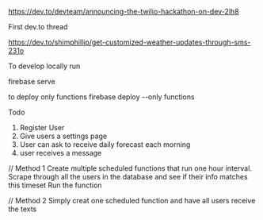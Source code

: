 <!-- Official challenge page -->

https://dev.to/devteam/announcing-the-twilio-hackathon-on-dev-2lh8

First dev.to thread

https://dev.to/shimphillip/get-customized-weather-updates-through-sms-231o

To develop locally run

firebase serve

to deploy only functions
firebase deploy --only functions

Todo

1. Register User
2. Give users a settings page
3. User can ask to receive daily forecast each morning
4. user receives a message

// Method 1
Create multiple scheduled functions that run one hour interval.
Scrape through all the users in the database and see if their info matches this timeset
Run the function

// Method 2
Simply creat one scheduled function and have all users receive the texts

